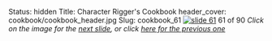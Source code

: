 Status: hidden
Title: Character Rigger's Cookbook
header_cover: cookbook/cookbook_header.jpg
Slug: cookbook_61
[![slide 61](https://dl.dropboxusercontent.com/u/2977490/presentations/cookbook/img61.jpg)](cookbook_62)
61 of 90
_Click on the image for the [next slide](cookbook_62), or click [here for the previous one](cookbook_60)_
